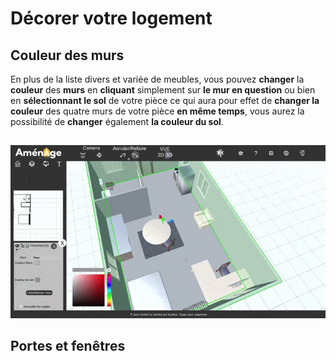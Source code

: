 # Décorer votre logement

## Couleur des murs

En plus de la liste divers et variée de meubles, vous pouvez **changer** la **couleur** des **murs** en **cliquant** simplement sur **le mur en question** ou bien en **sélectionnant le sol** de votre pièce ce qui aura pour effet de **changer la couleur** des quatre murs de votre pièce **en même temps**, vous aurez la possibilité de **changer** également **la couleur du sol**.

## 

![Coloration des murs](../.gitbook/assets/decorer_trim.gif)

## Portes et fenêtres



